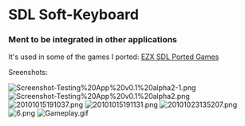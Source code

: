 # SDL Soft-Keyboard
### Ment to be integrated in other applications

It's used in some of the games I ported: [EZX SDL Ported Games](https://github.com/blchinezu/EZX-SDL-PortedGames)

Sreenshots:

![Screenshot-Testing%20App%20v0.1%20alpha2-1.png](https://raw.githubusercontent.com/blchinezu/EZX-SDL-Projects/master/Soft-Keyboard/screenshots/Screenshot-Testing%20App%20v0.1%20alpha2-1.png)
![Screenshot-Testing%20App%20v0.1%20alpha2.png](https://raw.githubusercontent.com/blchinezu/EZX-SDL-Projects/master/Soft-Keyboard/screenshots/Screenshot-Testing%20App%20v0.1%20alpha2.png)
![20101015191037.png](https://raw.githubusercontent.com/blchinezu/EZX-SDL-Projects/master/Soft-Keyboard/screenshots/20101015191037.png)
![20101015191131.png](https://raw.githubusercontent.com/blchinezu/EZX-SDL-Projects/master/Soft-Keyboard/screenshots/20101015191131.png)
![20101023135207.png](https://raw.githubusercontent.com/blchinezu/EZX-SDL-Projects/master/Soft-Keyboard/screenshots/20101023135207.png)
![6.png](https://raw.githubusercontent.com/blchinezu/EZX-SDL-Projects/master/Soft-Keyboard/screenshots/6.png)
![Gameplay.gif](https://raw.githubusercontent.com/blchinezu/EZX-SDL-Projects/master/Soft-Keyboard/screenshots/Gameplay.gif)
